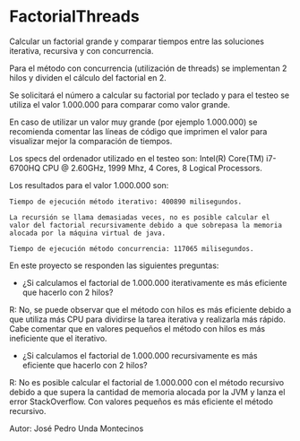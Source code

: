# FactorialThreads
Calcular un factorial grande y comparar tiempos entre las soluciones iterativa, recursiva y con concurrencia.

Para el método con concurrencia (utilización de threads) se implementan 2 hilos y dividen el cálculo del factorial en 2.

Se solicitará el número a calcular su factorial por teclado y para el testeo se utiliza el valor 1.000.000 para comparar como valor grande.

En caso de utilizar un valor muy grande (por ejemplo 1.000.000) se recomienda comentar las líneas de código que imprimen el valor para visualizar mejor la comparación de tiempos.

Los specs del ordenador utilizado en el testeo son: Intel(R) Core(TM) i7-6700HQ CPU @ 2.60GHz, 1999 Mhz, 4 Cores, 8 Logical Processors.

Los resultados para el valor 1.000.000 son:

```
Tiempo de ejecución método iterativo: 400890 milisegundos.

La recursión se llama demasiadas veces, no es posible calcular el valor del factorial recursivamente debido a que sobrepasa la memoria alocada por la máquina virtual de java.

Tiempo de ejecución método concurrencia: 117065 milisegundos.
```


En este proyecto se responden las siguientes preguntas:

- ¿Si calculamos el factorial de 1.000.000 iterativamente es más eficiente que hacerlo con 2 hilos?

R: No, se puede observar que el método con hilos es más eficiente debido a que utiliza más CPU para dividirse la tarea iterativa y realizarla más rápido.
Cabe comentar que en valores pequeños el método con hilos es más ineficiente que el iterativo.

- ¿Si calculamos el factorial de 1.000.000 recursivamente es más eficiente que hacerlo con 2 hilos?

R: No es posible calcular el factorial de 1.000.000 con el método recursivo debido a que supera la cantidad de memoria alocada por la JVM y lanza el error StackOverflow.
Con valores pequeños es más eficiente el método recursivo.


Autor: José Pedro Unda Montecinos 